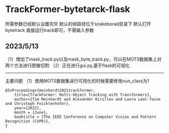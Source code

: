 # TrackFormer-bytetarck-flask

所需参数已经默认设置完毕
默认的帧路径位于snakeborad目录下
默认打开bytetrack
直接运行track即可，不需输入参数

2023/5/13
----------------------------------------
（1）增加了mask_track.py以及mask_byte_track.py，可以在MOTS数据集上对两个方法进行图像切割
（2）正在进行gui.py,基于flask的可视化

----------------------------------------
主要问题
（1）使用MOTS数据集进行可视化的时候需要修改nun_class为1




```
@InProceedings{meinhardt2021trackformer,
    title={TrackFormer: Multi-Object Tracking with Transformers},
    author={Tim Meinhardt and Alexander Kirillov and Laura Leal-Taixe and Christoph Feichtenhofer},
    year={2022},
    month = {June},
    booktitle = {The IEEE Conference on Computer Vision and Pattern Recognition (CVPR)},
}
```
